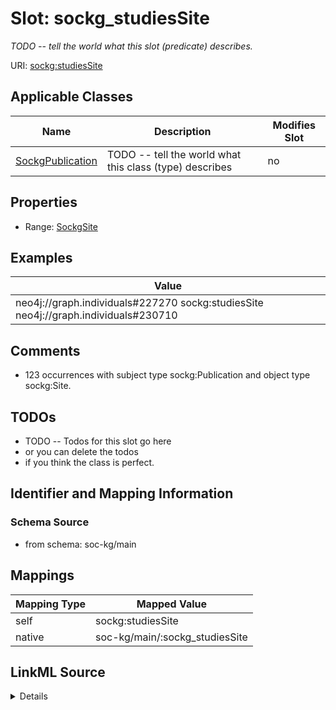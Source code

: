 

# Slot: sockg_studiesSite


_TODO -- tell the world what this slot (predicate) describes._





URI: [sockg:studiesSite](http://www.semanticweb.org/sockg/ontologies/2024/0/soil-carbon-ontology/studiesSite)



<!-- no inheritance hierarchy -->





## Applicable Classes

| Name | Description | Modifies Slot |
| --- | --- | --- |
| [SockgPublication](../classes/SockgPublication.md) | TODO -- tell the world what this class (type) describes |  no  |







## Properties

* Range: [SockgSite](../classes/SockgSite.md)






## Examples

| Value |
| --- |
| neo4j://graph.individuals#227270 sockg:studiesSite neo4j://graph.individuals#230710 |

## Comments

* 123 occurrences with subject type sockg:Publication and object type sockg:Site.

## TODOs

* TODO -- Todos for this slot go here
* or you can delete the todos
* if you think the class is perfect.

## Identifier and Mapping Information







### Schema Source


* from schema: soc-kg/main




## Mappings

| Mapping Type | Mapped Value |
| ---  | ---  |
| self | sockg:studiesSite |
| native | soc-kg/main/:sockg_studiesSite |




## LinkML Source

<details>
```yaml
name: sockg_studiesSite
description: TODO -- tell the world what this slot (predicate) describes.
todos:
- TODO -- Todos for this slot go here
- or you can delete the todos
- if you think the class is perfect.
comments:
- 123 occurrences with subject type sockg:Publication and object type sockg:Site.
examples:
- value: neo4j://graph.individuals#227270 sockg:studiesSite neo4j://graph.individuals#230710
from_schema: soc-kg/main
rank: 1000
slot_uri: sockg:studiesSite
alias: sockg_studiesSite
domain_of:
- sockg_Publication
range: sockg_Site

```
</details>